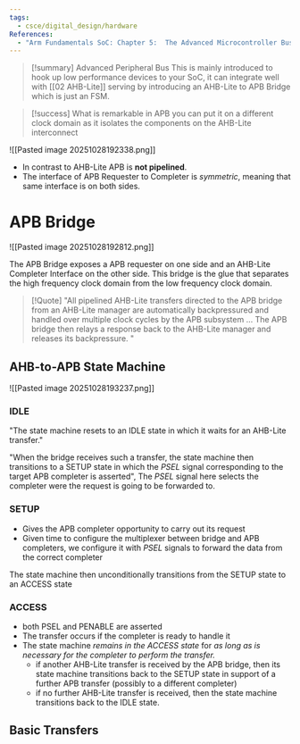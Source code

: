 ```yaml
---
tags:
  - csce/digital_design/hardware
References:
  - "Arm Fundamentals SoC: Chapter 5:  The Advanced Microcontroller Bus Architecture (AMBA)"
---
```


>[!summary] Advanced Peripheral Bus
> This is mainly introduced to hook up low performance devices to your SoC, it can integrate well with [[02 AHB-Lite]] serving by introducing an AHB-Lite to APB Bridge which is just an FSM.

>[!success] What is remarkable in APB you can put it on a different clock domain as it isolates the components on the AHB-Lite interconnect

![[Pasted image 20251028192338.png]]

- In contrast to AHB-Lite APB is **not pipelined**.
- The interface of APB Requester to Completer is _symmetric_, meaning that same interface is on both sides.

# APB Bridge

![[Pasted image 20251028192812.png]]

The APB Bridge exposes a APB requester on one side and an AHB-Lite Completer Interface on the other side. 
This bridge is the glue that separates the high frequency clock domain from the low frequency clock domain.

>[!Quote]
>"All pipelined AHB-Lite transfers directed to the APB bridge from an AHB-Lite manager are automatically backpressured and handled over multiple clock cycles by the APB subsystem ... The APB bridge then relays a response back to the AHB-Lite manager and releases its backpressure. "

## AHB-to-APB State Machine

![[Pasted image 20251028193237.png]]

### IDLE 

"The state machine resets to an IDLE state in which it waits for an AHB-Lite transfer."

"When the bridge receives such a transfer, the state machine then transitions to a SETUP state in which the _PSEL_ signal corresponding to the target APB completer is asserted", The _PSEL_ signal here selects the completer were the request is going to be forwarded to.

### SETUP

- Gives the APB completer opportunity to carry out its request
- Given time to configure the multiplexer between bridge and APB completers, we configure it with _PSEL_ signals to forward the data from the correct completer

The state machine then unconditionally transitions from the SETUP state to an ACCESS state
### ACCESS

- both PSEL and PENABLE are asserted 
- The transfer occurs if the completer is ready to handle it
- The state machine _remains in the ACCESS state_ for _as long as is necessary for the completer to perform the transfer._
	- if another AHB-Lite transfer is received by the APB bridge, then its state machine transitions back to the SETUP state in support of a further APB transfer (possibly to a different completer)
	- if no further AHB-Lite transfer is received, then the state machine transitions back to the IDLE state.


## Basic Transfers







